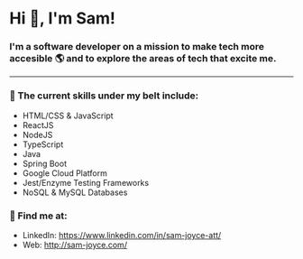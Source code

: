 # Hi 👋, I'm Sam!
### I'm a software developer on a mission to make tech more accesible 🌎 and to explore the areas of tech that excite me.
-------------------------------------

### 🥋 The current skills under my belt include:
* HTML/CSS & JavaScript
* ReactJS
* NodeJS
* TypeScript
* Java
* Spring Boot
* Google Cloud Platform
* Jest/Enzyme Testing Frameworks 
* NoSQL & MySQL Databases

### 📮 Find me at:
* LinkedIn: https://www.linkedin.com/in/sam-joyce-att/
* Web: http://sam-joyce.com/

